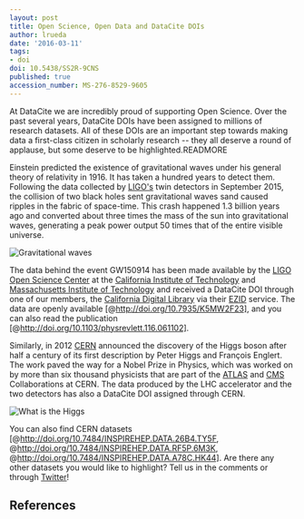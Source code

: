 ```yaml
---
layout: post
title: Open Science, Open Data and DataCite DOIs
author: lrueda
date: '2016-03-11'
tags:
- doi
doi: 10.5438/SS2R-9CNS
published: true
accession_number: MS-276-8529-9605
---
```

At DataCite we are incredibly proud of supporting Open Science. Over the past several years, DataCite DOIs have been assigned to millions of research datasets. All of these DOIs are an important step towards making data a first-class citizen in scholarly research -- they all deserve a round of applause, but some deserve to be highlighted.READMORE

Einstein predicted the existence of gravitational waves under his general theory of relativity in 1916. It has taken a hundred years to detect them. Following the data collected by [LIGO's](https://www.ligo.caltech.edu) twin detectors in September 2015, the collision of two black holes sent gravitational waves sand caused ripples in the fabric of space-time. This crash happened 1.3 billion years ago and converted about three times the mass of the sun into gravitational waves, generating a peak power output 50 times that of the entire visible universe.

![[Gravitational waves](http://www.space.com/31900-gravitational-waves-discovery-ligo.html)](/images/2016/03/waves.png)

The data behind the event GW150914 has been made available by the [LIGO Open Science Center](https://losc.ligo.org/) at the [California Institute of Technology](http://www.caltech.edu/) and [Massachusetts Institute of Technology](http://www.mit.edu/) and received a DataCite DOI through one of our members, the [California Digital Library](http://www.cdlib.org/) via their [EZID](http://ezid.cdlib.org/) service. The data are openly available [@http://doi.org/10.7935/K5MW2F23], and you can also read the publication [@http://doi.org/10.1103/physrevlett.116.061102].

Similarly, in 2012 [CERN](http://cern.ch) announced the discovery of the Higgs boson after half a century of its first description by Peter Higgs and François Englert. The work paved the way for a Nobel Prize in Physics, which was worked on by more than six thousand physicists that are part of the [ATLAS](http://atlas.ch/) and [CMS](cms.web.cern.ch/) Collaborations at CERN. The data produced by the LHC accelerator and the two detectors has also a DataCite DOI assigned through CERN.

![[What is the Higgs](http://www.nytimes.com/interactive/2013/10/08/science/the-higgs-boson.html?_r=0#/?g=true&higgs1_slide=0 )](/images/2016/03/higgs.png)

You can also find CERN datasets [@http://doi.org/10.7484/INSPIREHEP.DATA.26B4.TY5F, @http://doi.org/10.7484/INSPIREHEP.DATA.RF5P.6M3K, @http://doi.org/10.7484/INSPIREHEP.DATA.A78C.HK44]. Are there any other datasets you would like to highlight? Tell us in the comments or through [Twitter](https://twitter.com/datacite/status/709380561547173888)!

## References

